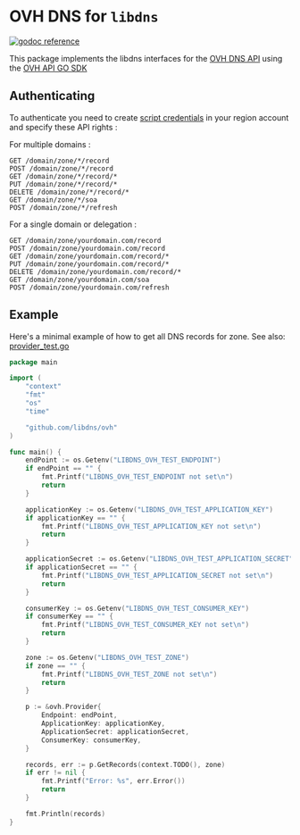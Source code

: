 # OVH DNS for `libdns`

[![godoc reference](https://img.shields.io/badge/godoc-reference-blue.svg)](https://pkg.go.dev/github.com/libdns/ovh)


This package implements the libdns interfaces for the [OVH DNS API](https://docs.ovh.com/gb/en/api/first-steps-with-ovh-api/) using the [OVH API GO SDK](https://github.com/ovh/go-ovh)

## Authenticating

To authenticate you need to create [script credentials](https://github.com/ovh/go-ovh#supported-apis) in your region account and specify these API rights :

For multiple domains :

```
GET /domain/zone/*/record
POST /domain/zone/*/record
GET /domain/zone/*/record/*
PUT /domain/zone/*/record/*
DELETE /domain/zone/*/record/*
GET /domain/zone/*/soa
POST /domain/zone/*/refresh
```

For a single domain or delegation :

```
GET /domain/zone/yourdomain.com/record
POST /domain/zone/yourdomain.com/record
GET /domain/zone/yourdomain.com/record/*
PUT /domain/zone/yourdomain.com/record/*
DELETE /domain/zone/yourdomain.com/record/*
GET /domain/zone/yourdomain.com/soa
POST /domain/zone/yourdomain.com/refresh
```

## Example

Here's a minimal example of how to get all DNS records for zone. See also: [provider_test.go](https://github.com/libdns/ovh/blob/main/provider_test.go)

```go
package main

import (
	"context"
	"fmt"
	"os"
	"time"

	"github.com/libdns/ovh"
)

func main() {
	endPoint := os.Getenv("LIBDNS_OVH_TEST_ENDPOINT")
	if endPoint == "" {
		fmt.Printf("LIBDNS_OVH_TEST_ENDPOINT not set\n")
		return
	}

	applicationKey := os.Getenv("LIBDNS_OVH_TEST_APPLICATION_KEY")
	if applicationKey == "" {
		fmt.Printf("LIBDNS_OVH_TEST_APPLICATION_KEY not set\n")
		return
	}

	applicationSecret := os.Getenv("LIBDNS_OVH_TEST_APPLICATION_SECRET")
	if applicationSecret == "" {
		fmt.Printf("LIBDNS_OVH_TEST_APPLICATION_SECRET not set\n")
		return
	}

	consumerKey := os.Getenv("LIBDNS_OVH_TEST_CONSUMER_KEY")
	if consumerKey == "" {
		fmt.Printf("LIBDNS_OVH_TEST_CONSUMER_KEY not set\n")
		return
	}

	zone := os.Getenv("LIBDNS_OVH_TEST_ZONE")
	if zone == "" {
		fmt.Printf("LIBDNS_OVH_TEST_ZONE not set\n")
		return
	}

	p := &ovh.Provider{
		Endpoint: endPoint,
		ApplicationKey: applicationKey,
		ApplicationSecret: applicationSecret,
		ConsumerKey: consumerKey,
	}

	records, err := p.GetRecords(context.TODO(), zone)
	if err != nil {
        fmt.Printf("Error: %s", err.Error())
        return
	}

	fmt.Println(records)
}

```